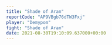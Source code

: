 ```yaml
---
title: "Shade of Aran"
reportCode: "AP9VBgb76dTW3Fxj"
player: "Demypom"
fight: "Shade of Aran"
date: 2021-08-30T19:10:09.637000+00:00
---
```

